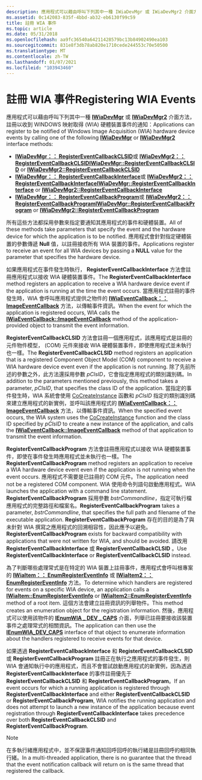 ```yaml
---
description: 應用程式可以藉由呼叫下列其中一種 IWiaDevMgr 或 IWiaDevMgr2 介面方法，註冊以收到 Windows 映像取得 (WIA) 硬體裝置事件的通知： IWiaDevMgr：： RegisterEventCallbackCLSID 或 IWiaDevMgr2：： RegisterEventCallbackCLSIDIWiaDevMgr：： RegisterEventCallbackInterface 或 IWiaDevMgr2：： RegisterEventCallbackInterfaceIWiaDevMgr：： RegisterEventCallbackProgram 或 IWiaDevMgr2：： RegisterEventCallbackProgram
ms.assetid: 0c142083-835f-4bbd-ab32-eb6130f99c59
title: 註冊 WIA 事件
ms.topic: article
ms.date: 05/31/2018
ms.openlocfilehash: aa9fc36540a64211428579bc13b84902490ea103
ms.sourcegitcommit: 831e8f3db78ab820e1710cede244553c70e50500
ms.translationtype: MT
ms.contentlocale: zh-TW
ms.lasthandoff: 01/07/2021
ms.locfileid: "103943460"
---
```

# <a name="registering-wia-events"></a><span data-ttu-id="5b9dd-103">註冊 WIA 事件</span><span class="sxs-lookup"><span data-stu-id="5b9dd-103">Registering WIA Events</span></span>

<span data-ttu-id="5b9dd-104">應用程式可以藉由呼叫下列其中一種 [**IWiaDevMgr**](/windows/desktop/api/wia_xp/nn-wia_xp-iwiadevmgr) 或 [**IWiaDevMgr2**](-wia-iwiadevmgr2.md) 介面方法，註冊以收到 WINDOWS 映射取得 (WIA) 硬體裝置事件的通知：</span><span class="sxs-lookup"><span data-stu-id="5b9dd-104">Applications can register to be notified of Windows Image Acquisition (WIA) hardware device events by calling one of the following [**IWiaDevMgr**](/windows/desktop/api/wia_xp/nn-wia_xp-iwiadevmgr) or [**IWiaDevMgr2**](-wia-iwiadevmgr2.md) interface methods:</span></span>

-   <span data-ttu-id="5b9dd-105">[**IWiaDevMgr：： RegisterEventCallbackCLSID**](/windows/desktop/api/wia_xp/nf-wia_xp-iwiadevmgr-registereventcallbackclsid)或 [ **IWiaDevMgr2：： RegisterEventCallbackCLSID**](-wia-iwiadevmgr2-registereventcallbackclsid.md)</span><span class="sxs-lookup"><span data-stu-id="5b9dd-105">[**IWiaDevMgr::RegisterEventCallbackCLSID**](/windows/desktop/api/wia_xp/nf-wia_xp-iwiadevmgr-registereventcallbackclsid) or [**IWiaDevMgr2::RegisterEventCallbackCLSID**](-wia-iwiadevmgr2-registereventcallbackclsid.md)</span></span>
-   <span data-ttu-id="5b9dd-106">[**IWiaDevMgr：： RegisterEventCallbackInterface**](/windows/desktop/api/wia_xp/nf-wia_xp-iwiadevmgr-registereventcallbackinterface)或 [ **IWiaDevMgr2：： RegisterEventCallbackInterface**](-wia-iwiadevmgr2-registereventcallbackinterface.md)</span><span class="sxs-lookup"><span data-stu-id="5b9dd-106">[**IWiaDevMgr::RegisterEventCallbackInterface**](/windows/desktop/api/wia_xp/nf-wia_xp-iwiadevmgr-registereventcallbackinterface) or [**IWiaDevMgr2::RegisterEventCallbackInterface**](-wia-iwiadevmgr2-registereventcallbackinterface.md)</span></span>
-   <span data-ttu-id="5b9dd-107">[**IWiaDevMgr：： RegisterEventCallbackProgram**](/windows/desktop/api/wia_xp/nf-wia_xp-iwiadevmgr-registereventcallbackprogram)或 [ **IWiaDevMgr2：： RegisterEventCallbackProgram**](-wia-iwiadevmgr2-registereventcallbackprogram.md)</span><span class="sxs-lookup"><span data-stu-id="5b9dd-107">[**IWiaDevMgr::RegisterEventCallbackProgram**](/windows/desktop/api/wia_xp/nf-wia_xp-iwiadevmgr-registereventcallbackprogram) or [**IWiaDevMgr2::RegisterEventCallbackProgram**](-wia-iwiadevmgr2-registereventcallbackprogram.md)</span></span>

<span data-ttu-id="5b9dd-108">所有這些方法都採用參數來指定要通知其應用程式的事件和硬體裝置。</span><span class="sxs-lookup"><span data-stu-id="5b9dd-108">All of these methods take parameters that specify the event and the hardware device for which the application is to be notified.</span></span> <span data-ttu-id="5b9dd-109">應用程式會針對指定硬體裝置的參數傳遞 **Null** 值，以註冊接收所有 WIA 裝置的事件。</span><span class="sxs-lookup"><span data-stu-id="5b9dd-109">Applications register to receive an event for all WIA devices by passing a **NULL** value for the parameter that specifies the hardware device.</span></span>

<span data-ttu-id="5b9dd-110">如果應用程式在事件發生時執行， **RegisterEventCallbackInterface** 方法會註冊應用程式以接收 WIA 硬體裝置事件。</span><span class="sxs-lookup"><span data-stu-id="5b9dd-110">The **RegisterEventCallbackInterface** method registers an application to receive a WIA hardware device event if the application is running at the time the event occurs.</span></span> <span data-ttu-id="5b9dd-111">當應用程式註冊的事件發生時，WIA 會呼叫應用程式提供之物件的 [**IWiaEventCallback：： ImageEventCallback**](/windows/desktop/api/wia_xp/nf-wia_xp-iwiaeventcallback-imageeventcallback) 方法，以傳輸事件資訊。</span><span class="sxs-lookup"><span data-stu-id="5b9dd-111">When the event for which the application is registered occurs, WIA calls the [**IWiaEventCallback::ImageEventCallback**](/windows/desktop/api/wia_xp/nf-wia_xp-iwiaeventcallback-imageeventcallback) method of the application-provided object to transmit the event information.</span></span>

<span data-ttu-id="5b9dd-112">**RegisterEventCallbackCLSID** 方法會註冊一個應用程式，該應用程式是註冊的元件物件模型， (COM) 元件來接收 WIA 硬體裝置事件，即使應用程式並未執行也一樣。</span><span class="sxs-lookup"><span data-stu-id="5b9dd-112">The **RegisterEventCallbackCLSID** method registers an application that is a registered Component Object Model (COM) component to receive a WIA hardware device event even if the application is not running.</span></span> <span data-ttu-id="5b9dd-113">除了先前所述的參數之外，此方法還採用參數 *pClsID*，它會指定應用程式的類別識別碼。</span><span class="sxs-lookup"><span data-stu-id="5b9dd-113">In addition to the parameters mentioned previously, this method takes a parameter, *pClsID*, that specifies the class ID of the application.</span></span> <span data-ttu-id="5b9dd-114">當指定的事件發生時，WIA 系統會使用 [CoCreateInstance](/windows/win32/api/combaseapi/nf-combaseapi-cocreateinstance) 函數和 *pClsID* 指定的類別識別碼來建立應用程式的新實例，並呼叫該應用程式的 [**IWiaEventCallback：： ImageEventCallback**](/windows/desktop/api/wia_xp/nf-wia_xp-iwiaeventcallback-imageeventcallback) 方法，以傳輸事件資訊。</span><span class="sxs-lookup"><span data-stu-id="5b9dd-114">When the specified event occurs, the WIA system uses the [CoCreateInstance](/windows/win32/api/combaseapi/nf-combaseapi-cocreateinstance) function and the class ID specified by *pClsID* to create a new instance of the application, and calls the [**IWiaEventCallback::ImageEventCallback**](/windows/desktop/api/wia_xp/nf-wia_xp-iwiaeventcallback-imageeventcallback) method of that application to transmit the event information.</span></span>

<span data-ttu-id="5b9dd-115">**RegisterEventCallbackProgram** 方法會註冊應用程式以接收 WIA 硬體裝置事件，即使在事件發生時應用程式並未執行也一樣。</span><span class="sxs-lookup"><span data-stu-id="5b9dd-115">The **RegisterEventCallbackProgram** method registers an application to receive a WIA hardware device event even if the application is not running when the event occurs.</span></span> <span data-ttu-id="5b9dd-116">應用程式不需要是已註冊的 COM 元件。</span><span class="sxs-lookup"><span data-stu-id="5b9dd-116">The application need not be a registered COM component.</span></span> <span data-ttu-id="5b9dd-117">WIA 使用命令列語句啟動應用程式。</span><span class="sxs-lookup"><span data-stu-id="5b9dd-117">WIA launches the application with a command line statement.</span></span> <span data-ttu-id="5b9dd-118">**RegisterEventCallbackProgram** 採用參數 *bstrCommandline*，指定可執行檔應用程式的完整路徑和檔案名。</span><span class="sxs-lookup"><span data-stu-id="5b9dd-118">**RegisterEventCallbackProgram** takes a parameter, *bstrCommandline*, that specifies the full path and filename of the executable application.</span></span> <span data-ttu-id="5b9dd-119">**RegisterEventCallbackProgram** 存在的目的是為了與未針對 WIA 撰寫之應用程式的回溯相容性，因此應予以避免。</span><span class="sxs-lookup"><span data-stu-id="5b9dd-119">**RegisterEventCallbackProgram** exists for backward compatibility with applications that were not written for WIA, and should be avoided.</span></span> <span data-ttu-id="5b9dd-120">請改用 **RegisterEventCallbackInterface** 或 **RegisterEventCallbackCLSID** 。</span><span class="sxs-lookup"><span data-stu-id="5b9dd-120">Use **RegisterEventCallbackInterface** or **RegisterEventCallbackCLSID** instead.</span></span>

<span data-ttu-id="5b9dd-121">為了判斷哪些處理常式是在特定的 WIA 裝置上註冊事件，應用程式會呼叫根專案的 [**IWiaItem：： EnumRegisterEventInfo**](/windows/desktop/api/wia_xp/nf-wia_xp-iwiaitem-enumregistereventinfo) 或 [**IWiaItem2：： EnumRegisterEventInfo**](-wia-iwiaitem2-enumregistereventinfo.md) 方法。</span><span class="sxs-lookup"><span data-stu-id="5b9dd-121">To determine which handlers are registered for events on a specific WIA device, an application calls a [**IWiaItem::EnumRegisterEventInfo**](/windows/desktop/api/wia_xp/nf-wia_xp-iwiaitem-enumregistereventinfo) or [**IWiaItem2::EnumRegisterEventInfo**](-wia-iwiaitem2-enumregistereventinfo.md) method of a root item.</span></span> <span data-ttu-id="5b9dd-122">這個方法會建立註冊資訊的列舉物件。</span><span class="sxs-lookup"><span data-stu-id="5b9dd-122">This method creates an enumeration object for the registration information.</span></span> <span data-ttu-id="5b9dd-123">然後，應用程式可以使用該物件的 [**IEnumWIA \_ DEV \_ CAPS**](/windows/desktop/api/wia_xp/nn-wia_xp-ienumwia_dev_caps) 介面，列舉已註冊要接收該裝置事件之處理常式的相關資訊。</span><span class="sxs-lookup"><span data-stu-id="5b9dd-123">The application can then use the [**IEnumWIA\_DEV\_CAPS**](/windows/desktop/api/wia_xp/nn-wia_xp-ienumwia_dev_caps) interface of that object to enumerate information about the handlers registered to receive events for that device.</span></span>

<span data-ttu-id="5b9dd-124">如果透過 **RegisterEventCallbackInterface** 和 **RegisterEventCallbackCLSID** 或 **RegisterEventCallbackProgram** 註冊正在執行之應用程式的事件發生，則 WIA 會通知執行中的應用程式，而且不會嘗試啟動應用程式的新實例，因為透過 **RegisterEventCallbackInterface** 的事件註冊優先于 **RegisterEventCallbackCLSID** 和 **RegisterEventCallbackProgram**。</span><span class="sxs-lookup"><span data-stu-id="5b9dd-124">If an event occurs for which a running application is registered through **RegisterEventCallbackInterface** and either **RegisterEventCallbackCLSID** or **RegisterEventCallbackProgram**, WIA notifies the running application and does not attempt to launch a new instance of the application because event registration through **RegisterEventCallbackInterface** takes precedence over both **RegisterEventCallbackCLSID** and **RegisterEventCallbackProgram**.</span></span>

> [!Note]  
> <span data-ttu-id="5b9dd-125">在多執行緒應用程式中，並不保證事件通知回呼回呼的執行緒是註冊回呼的相同執行緒。</span><span class="sxs-lookup"><span data-stu-id="5b9dd-125">In a multi-threaded application, there is no guarantee that the thread that the event notification callback will return on is the same thread that registered the callback.</span></span>

 

 

 

